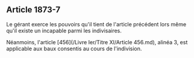Article 1873-7
----
Le gérant exerce les pouvoirs qu'il tient de l'article précédent lors même qu'il
existe un incapable parmi les indivisaires.

Néanmoins, l'article [456](/Livre Ier/Titre XI/Article 456.md), alinéa 3, est applicable aux baux consentis au cours
de l'indivision.
